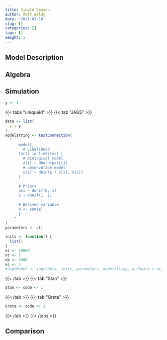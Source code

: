 ```yaml
---
title: Single Season
author: Matt Weldy
date: '2021-02-10'
slug: []
categories: []
tags: []
weight: 1
---
```



## Model Description

## Algebra

## Simulation


```r
y <- 1
```

{{< tabs "uniqueid" >}}
{{< tab "JAGS" >}} 

```r
data <- list(
  y = y
)
modelstring <- textConnection(
  "
	  model{
		# Likelihood
      for(i in 1:nSites) {
        # biological model
        z[i] ~ dbern(psi[i])
        # observation model
        y[i] ~ dbin(p * z[i], n[i])
      }
    
      # Priors
      psi ~ dunif(0, 1)
      p ~ dunif(1, 1)
      
      # Derived variable
      N <- sum(z)
	  }
	"
)
parameters <- c()

inits <- function() {
  list()
}
ni <- 10000
nt <- 1
nb <- 5000
nc <- 3
#JagsModel <- jags(data, inits, parameters, modelstring, n.chains = nc, n.thin = nt, n.iter = ni, n.burnin = nb)
```
{{< /tab >}}
{{< tab "Stan" >}}

```r
Stan <- code <- 1
```
{{< /tab >}}
{{< tab "Greta" >}} 

```r
Greta <- code <- 1
```
{{< /tab >}}
{{< /tabs >}}

## Comparison




